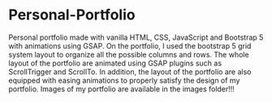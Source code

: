 # Personal-Portfolio
Personal portfolio made with vanilla HTML, CSS, JavaScript and Bootstrap 5 with animations using GSAP. On the portfolio, I used the bootstrap 5 grid system layout to organize all the possible columns and rows. The whole layout of the portfolio are animated using GSAP plugins such as ScrollTrigger and ScrollTo. In addition, the layout of the portfolio are also equipped with easing animations to properly satisfy the design of my portfolio. Images of my portfolio are available in the images folder!!!
